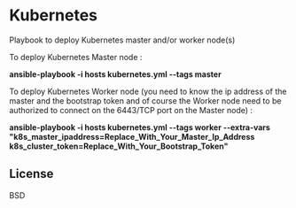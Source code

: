 Kubernetes
==========

Playbook to deploy Kubernetes master and/or worker node(s)

To deploy Kubernetes Master node :

**ansible-playbook -i hosts kubernetes.yml --tags master**


To deploy Kubernetes Worker node (you need to know the ip address of the master and the bootstrap token and of course the Worker node need to be authorized to connect on the 6443/TCP port on the Master node) :

**ansible-playbook -i hosts kubernetes.yml --tags worker --extra-vars "k8s_master_ipaddress=Replace_With_Your_Master_Ip_Address k8s_cluster_token=Replace_With_Your_Bootstrap_Token"**


License
-------

BSD
